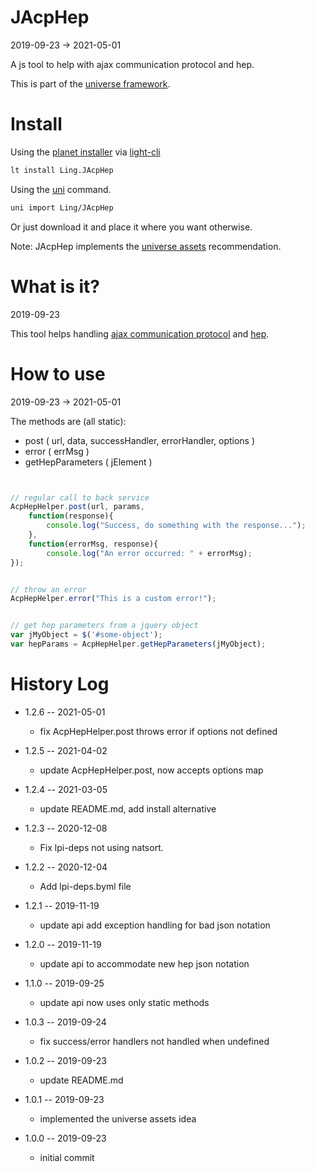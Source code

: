JAcpHep
===========
2019-09-23 -> 2021-05-01



A js tool to help with ajax communication protocol and hep.


This is part of the [universe framework](https://github.com/karayabin/universe-snapshot).


Install
==========
Using the [planet installer](https://github.com/lingtalfi/Light_PlanetInstaller) via [light-cli](https://github.com/lingtalfi/Light_Cli)
```bash
lt install Ling.JAcpHep
```

Using the [uni](https://github.com/lingtalfi/universe-naive-importer) command.
```bash
uni import Ling/JAcpHep
```

Or just download it and place it where you want otherwise.



Note: JAcpHep implements the [universe assets](https://github.com/lingtalfi/NotationFan/blob/master/universe-assets.md) recommendation.



What is it?
==============
2019-09-23

This tool helps handling [ajax communication protocol](https://github.com/lingtalfi/AjaxCommunicationProtocol)
and [hep](https://github.com/lingtalfi/NotationFan/blob/master/html-element-parameters.md).





How to use
==========
2019-09-23 -> 2021-05-01

The methods are (all static):

- post ( url, data, successHandler, errorHandler, options )
- error ( errMsg )
- getHepParameters ( jElement )


```js


// regular call to back service
AcpHepHelper.post(url, params, 
    function(response){
        console.log("Success, do something with the response...");
    },
    function(errorMsg, response){
        console.log("An error occurred: " + errorMsg);
});


// throw an error
AcpHepHelper.error("This is a custom error!");


// get hep parameters from a jquery object
var jMyObject = $('#some-object');
var hepParams = AcpHepHelper.getHepParameters(jMyObject);


```





History Log
=============

- 1.2.6 -- 2021-05-01

    - fix AcpHepHelper.post throws error if options not defined
  
- 1.2.5 -- 2021-04-02

    - update AcpHepHelper.post, now accepts options map
  
- 1.2.4 -- 2021-03-05

    - update README.md, add install alternative

- 1.2.3 -- 2020-12-08

    - Fix lpi-deps not using natsort.

- 1.2.2 -- 2020-12-04

    - Add lpi-deps.byml file

- 1.2.1 -- 2019-11-19

    - update api add exception handling for bad json notation
    
- 1.2.0 -- 2019-11-19

    - update api to accommodate new hep json notation
    
- 1.1.0 -- 2019-09-25

    - update api now uses only static methods
    
- 1.0.3 -- 2019-09-24

    - fix success/error handlers not handled when undefined
    
- 1.0.2 -- 2019-09-23

    - update README.md
    
- 1.0.1 -- 2019-09-23

    - implemented the universe assets idea
    
- 1.0.0 -- 2019-09-23

    - initial commit